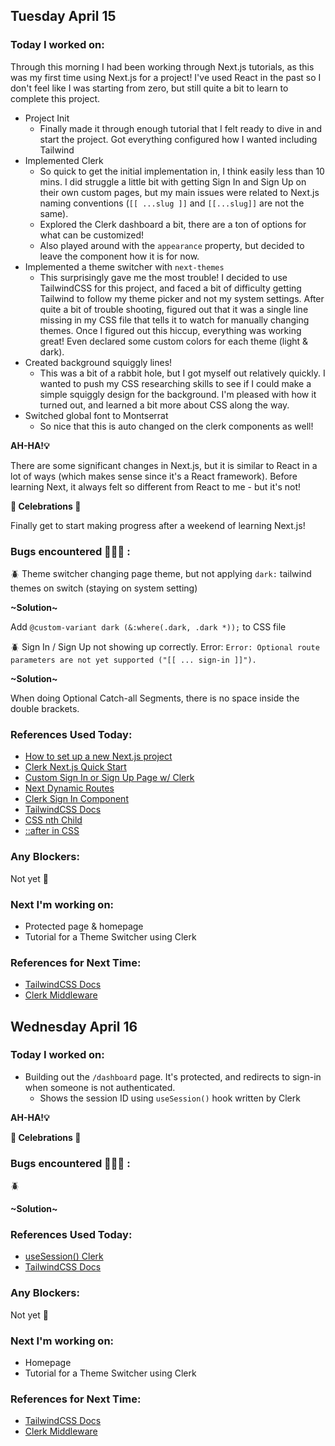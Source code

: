## Tuesday April 15

### Today I worked on:

Through this morning I had been working through Next.js tutorials, as this was my first time using Next.js for a project! I've used React in the past so I don't feel like I was starting from zero, but still quite a bit to learn to complete this project.

- Project Init
  - Finally made it through enough tutorial that I felt ready to dive in and start the project. Got everything configured how I wanted including Tailwind
- Implemented Clerk
  - So quick to get the initial implementation in, I think easily less than 10 mins. I did struggle a little bit with getting Sign In and Sign Up on their own custom pages, but my main issues were related to Next.js naming conventions (`[[ ...slug ]]` and `[[...slug]]` are not the same).
  - Explored the Clerk dashboard a bit, there are a ton of options for what can be customized!
  - Also played around with the `appearance` property, but decided to leave the component how it is for now.
- Implemented a theme switcher with `next-themes`
  - This surprisingly gave me the most trouble! I decided to use TailwindCSS for this project, and faced a bit of difficulty getting Tailwind to follow my theme picker and not my system settings. After quite a bit of trouble shooting, figured out that it was a single line missing in my CSS file that tells it to watch for manually changing themes. Once I figured out this hiccup, everything was working great! Even declared some custom colors for each theme (light & dark).
- Created background squiggly lines!
  - This was a bit of a rabbit hole, but I got myself out relatively quickly. I wanted to push my CSS researching skills to see if I could make a simple squiggly design for the background. I'm pleased with how it turned out, and learned a bit more about CSS along the way.
- Switched global font to Montserrat
  - So nice that this is auto changed on the clerk components as well!

**AH-HA!💡**

There are some significant changes in Next.js, but it is similar to React in a lot of ways (which makes sense since it's a React framework). Before learning Next, it always felt so different from React to me - but it's not!

**🎉 Celebrations 🎉**

Finally get to start making progress after a weekend of learning Next.js!

### Bugs encountered 🐛🐞🐜 :

🪲 Theme switcher changing page theme, but not applying `dark:` tailwind themes on switch (staying on system setting)

**\~Solution~**

Add `@custom-variant dark (&:where(.dark, .dark *));` to CSS file

🪲 Sign In / Sign Up not showing up correctly. Error: `Error: Optional route parameters are not yet supported ("[[ ... sign-in ]]").`

**\~Solution~**

When doing Optional Catch-all Segments, there is no space inside the double brackets.

### References Used Today:

- [How to set up a new Next.js project](https://nextjs.org/docs/app/getting-started/installation)
- [Clerk Next.js Quick Start](https://clerk.com/docs/quickstarts/nextjs)
- [Custom Sign In or Sign Up Page w/ Clerk](https://clerk.com/docs/references/nextjs/custom-sign-in-or-up-page)
- [Next Dynamic Routes](https://nextjs.org/docs/pages/building-your-application/routing/dynamic-routes#optional-catch-all-segments)
- [Clerk Sign In Component](https://clerk.com/docs/components/authentication/sign-in)
- [TailwindCSS Docs](https://tailwindcss.com/docs/installation/framework-guides/nextjs)
- [CSS nth Child](https://developer.mozilla.org/en-US/docs/Web/CSS/:nth-child)
- [::after in CSS](https://developer.mozilla.org/en-US/docs/Web/CSS/::after)

### Any Blockers:

Not yet 😬

### Next I'm working on:

- Protected page & homepage
- Tutorial for a Theme Switcher using Clerk

### References for Next Time:

- [TailwindCSS Docs](https://tailwindcss.com/docs/installation/framework-guides/nextjs)
- [Clerk Middleware](https://clerk.com/docs/references/nextjs/clerk-middleware)

## Wednesday April 16

### Today I worked on:

- Building out the `/dashboard` page. It's protected, and redirects to sign-in when someone is not authenticated.
  - Shows the session ID using `useSession()` hook written by Clerk

**AH-HA!💡**

**🎉 Celebrations 🎉**

### Bugs encountered 🐛🐞🐜 :

🪲

**\~Solution~**

### References Used Today:

- [useSession() Clerk](https://clerk.com/docs/hooks/use-session)
- [TailwindCSS Docs](https://tailwindcss.com/docs/installation/framework-guides/nextjs)

### Any Blockers:

Not yet 😬

### Next I'm working on:

- Homepage
- Tutorial for a Theme Switcher using Clerk

### References for Next Time:

- [TailwindCSS Docs](https://tailwindcss.com/docs/installation/framework-guides/nextjs)
- [Clerk Middleware](https://clerk.com/docs/references/nextjs/clerk-middleware)
